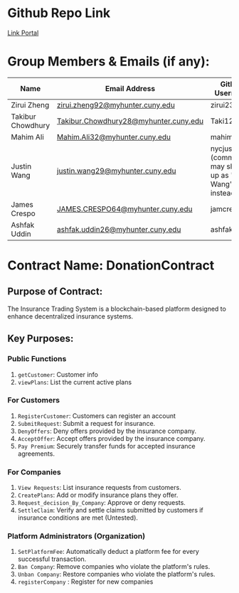 # Github Repo Link

[Link Portal](https://github.com/zirui2333/Blockchain_Assignment_4)

# Group Members & Emails (if any):

| Name              | Email Address                         | GitHub Username |
| ----------------- | ------------------------------------- | --------------- |
| Zirui Zheng       | zirui.zheng92@myhunter.cuny.edu       | zirui2333       |
| Takibur Chowdhury | Takibur.Chowdhury28@myhunter.cuny.edu | Taki127         |
| Mahim Ali         | Mahim.Ali32@myhunter.cuny.edu         | mahimali937     |
| Justin Wang       | justin.wang29@myhunter.cuny.edu       | nycjustinw (commits may show up as "Justin Wang" instead)      |
| James Crespo      | JAMES.CRESPO64@myhunter.cuny.edu      | jamcre          |
| Ashfak Uddin      | ashfak.uddin26@myhunter.cuny.edu      | ashfaku         |

# Contract Name: DonationContract

## Purpose of Contract:

The Insurance Trading System is a blockchain-based platform designed to enhance decentralized insurance systems.

## Key Purposes:

### Public Functions

1. `getCustomer`: Customer info
2. `viewPlans`: List the current active plans

### For Customers

1. `RegisterCustomer`: Customers can register an account
2. `SubmitRequest`: Submit a request for insurance.
3. `DenyOffers`: Deny offers provided by the insurance company.
4. `AcceptOffer`: Accept offers provided by the insurance company.
5. `Pay Premium`: Securely transfer funds for accepted insurance agreements.

### For Companies

1. `View Requests`: List insurance requests from customers.
2. `CreatePlans`: Add or modify insurance plans they offer.
3. `Request_decision_By_Company`: Approve or deny requests.
4. `SettleClaim`: Verify and settle claims submitted by customers if insurance conditions are met (Untested).

### Platform Administrators (Organization)

1. `SetPlatformFee`: Automatically deduct a platform fee for every successful transaction.
2. `Ban Company`: Remove companies who violate the platform's rules.
3. `Unban Company`: Restore companies who violate the platform's rules.
4. `registerCompany` : Register for new companies
